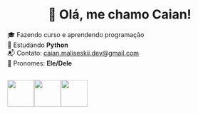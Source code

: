 <h1 align="center">👋 Olá, me chamo Caian!</h1>

🎓 Fazendo curso e aprendendo programação  
🐍 Estudando **Python**  
📬 Contato: caian.maliseskii.dev@gmail.com  
🧠 Pronomes: **Ele/Dele**

##
  <img src="https://cdn.jsdelivr.net/gh/devicons/devicon@latest/icons/python/python-original.svg" width="60px" height="60px"/><img src="https://cdn.jsdelivr.net/gh/devicons/devicon@latest/icons/html5/html5-original.svg" width="60px" height="60px"/><img src="https://cdn.jsdelivr.net/gh/devicons/devicon@latest/icons/css3/css3-original.svg" width="60px" height="60px"/>

          
          
          
